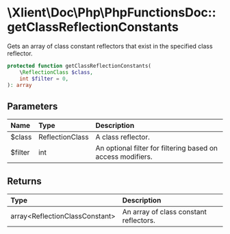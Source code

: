 # \\Xlient\\Doc\\Php\\PhpFunctionsDoc::getClassReflectionConstants

Gets an array of class constant reflectors that exist in the specified class reflector.

```php
protected function getClassReflectionConstants(
    \ReflectionClass $class,
    int $filter = 0,
): array
```

## Parameters

| Name | Type | Description |
| :--- | :--- | :--- |
| $class | ReflectionClass | A class reflector. |
| $filter | int | An optional filter for filtering based on access modifiers. |

## Returns

| Type | Description |
| :--- | :--- |
| array\<ReflectionClassConstant\> | An array of class constant reflectors. |